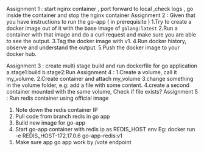 Assignment 1 : start nginx container , port forward to local ,check logs , go inside the container and stop the nginx container 
Assignment 2 : 
Given that you have instructions to run the go-app ( in prerequisite ) 
1.Try to create a docker image out of it with the base image of `golang:latest`
2.Run a container with that image and do a curl request and make sure you are able to see the output. 
3.Tag the docker image with v1. 
4.Run docker history, observe and understand the output. 
5.Push the docker image to your docker hub. 

Assignment 3 : create multi stage build and run dockerfile for go application 
a.stage1:build
b.stage2:Run 
Assignment 4 :
 1.Create a volume, call it my_volume.
 2.Create container and attach my_volume
 3.change something in the volume folder, e.g: add a file with some content.
 4.create a second container mounted with the same volume, Check if file exists?
Assignment 5 :
Run redis container using official image
1. Note down the redis container IP
2. Pull code from branch redis in go app
3. Build new image for go-app
4. Start go-app container with redis ip as REDIS_HOST env
Eg: docker run -e REDIS_HOST-172.17.0.6 go-app-redis:v1
5. Make sure app go app work by /vote endpoint

 




		
 

